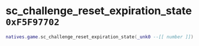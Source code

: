 # sc_challenge_reset_expiration_state `0xF5F97702`

```lua
natives.game.sc_challenge_reset_expiration_state(_unk0 --[[ number ]])
```